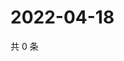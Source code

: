 # 2022-04-18

共 0 条

<!-- BEGIN WEIBO -->
<!-- 最后更新时间 Mon Apr 18 2022 12:23:13 GMT+0800 (China Standard Time) -->

<!-- END WEIBO -->
